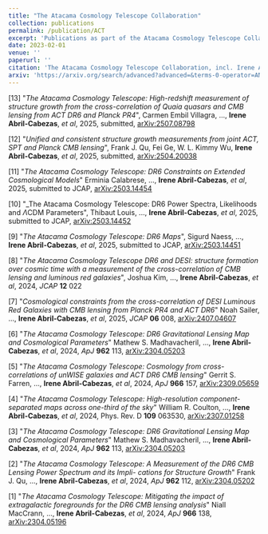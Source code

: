 ```yaml
---
title: "The Atacama Cosmology Telescope Collaboration"
collection: publications
permalink: /publication/ACT
excerpt: 'Publications as part of the Atacama Cosmology Telescope Collaboration'
date: 2023-02-01
venue: ''
paperurl: ''
citation: 'The Atacama Cosmology Telescope Collaboration, incl. Irene Abril-Cabezas'
arxiv: 'https://arxiv.org/search/advanced?advanced=&terms-0-operator=AND&terms-0-term=irene+abril-cabezas&terms-0-field=author&terms-1-operator=AND&terms-1-term=The+Atacama+Cosmology+Telescope&terms-1-field=title&classification-physics_archives=all&classification-include_cross_list=include&date-filter_by=all_dates&date-year=&date-from_date=&date-to_date=&date-date_type=submitted_date&abstracts=show&size=50&order=-announced_date_first'
---
```


[13] "_The Atacama Cosmology Telescope: High-redshift measurement of structure growth from the cross-correlation of Quaia quasars and CMB lensing from ACT DR6 and Planck PR4_", Carmen Embil Villagra, ..., **Irene Abril-Cabezas**, _et al_, 2025, submitted, [arXiv:2507.08798](https://arxiv.org/pdf/2507.08798.pdf)   

[12] "_Unified and consistent structure growth measurements from joint ACT, SPT and Planck CMB lensing_", Frank J. Qu, Fei Ge, W. L. Kimmy Wu, **Irene Abril-Cabezas**, _et al_, 2025, submitted, [arXiv:2504.20038](https://arxiv.org/pdf/2504.20038.pdf)   

[11] "_The Atacama Cosmology Telescope: DR6 Constraints on Extended Cosmological Models_" Erminia Calabrese, ..., **Irene Abril-Cabezas**, _et al_, 2025, submitted to JCAP, [arXiv:2503.14454](https://arxiv.org/pdf/2503.14454.pdf)   

[10] "_The Atacama Cosmology Telescope: DR6 Power Spectra, Likelihoods and $\Lambda$CDM Parameters", Thibaut Louis, ..., **Irene Abril-Cabezas**, _et al_, 2025, submitted to JCAP, [arXiv:2503.14452](https://arxiv.org/pdf/2503.14452.pdf)   

[9] "_The Atacama Cosmology Telescope: DR6 Maps_", Sigurd Naess, ..., **Irene Abril-Cabezas**, _et al_, 2025, submitted to JCAP, [arXiv:2503.14451](https://arxiv.org/pdf/2503.14451.pdf)


[8] "_The Atacama Cosmology Telescope DR6 and DESI: structure formation over cosmic time with a measurement of the cross-correlation of CMB lensing and luminous red galaxies_", Joshua Kim, ..., **Irene Abril-Cabezas**, _et al_, 2024, _JCAP_ **12** 022

[7] "_Cosmological constraints from the cross-correlation of DESI Luminous Red Galaxies with CMB lensing from Planck PR4 and ACT DR6_" Noah Sailer, ..., **Irene Abril-Cabezas**, _et al_, 2025, _JCAP_ **06** 008, [arXiv:2407.04607](https://arxiv.org/pdf/2407.04607.pdf)

[6] "_The Atacama Cosmology Telescope: DR6 Gravitational Lensing Map and Cosmological Parameters_" Mathew S. Madhavacheril, ..., **Irene Abril-Cabezas**, _et al_, 2024, _ApJ_ **962** 113, [arXiv:2304.05203](https://arxiv.org/pdf/2304.05203.pdf)

[5] "_The Atacama Cosmology Telescope: Cosmology from cross-correlations of unWISE galaxies and ACT DR6 CMB lensing_" Gerrit S. Farren, ..., **Irene Abril-Cabezas**, _et al_, 2024, _ApJ_ **966** 157, [arXiv:2309.05659](https://arxiv.org/pdf/2309.05659.pdf)

[4] "_The Atacama Cosmology Telescope: High-resolution component-separated maps across one-third of the sky_" William R. Coulton, ..., **Irene Abril-Cabezas**, _et al_, 2024, Phys. Rev. D **109** 063530, [arXiv:2307.01258](https://arxiv.org/pdf/2307.01258.pdf)

[3] "_The Atacama Cosmology Telescope: DR6 Gravitational Lensing Map and Cosmological Parameters_" Mathew S. Madhavacheril, ..., **Irene Abril-Cabezas**, _et al_, 2024, _ApJ_ **962** 113, [arXiv:2304.05203](https://arxiv.org/pdf/2304.05203.pdf)

[2] "_The Atacama Cosmology Telescope: A Measurement of the DR6 CMB Lensing Power Spectrum and its Impli- cations for Structure Growth_" Frank J. Qu, ..., **Irene Abril-Cabezas**, _et al_, 2024, _ApJ_ **962** 112, [arXiv:2304.05202](https://arxiv.org/pdf/2304.05202.pdf)

[1] "_The Atacama Cosmology Telescope: Mitigating the impact of extragalactic foregrounds for the DR6 CMB lensing analysis_" Niall MacCrann, ..., **Irene Abril-Cabezas**, _et al_, 2024, _ApJ_ **966** 138, [arXiv:2304.05196](https://arxiv.org/pdf/2304.05196.pdf)  
